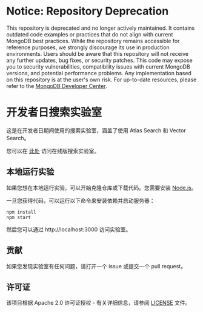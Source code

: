 # Notice: Repository Deprecation
This repository is deprecated and no longer actively maintained. It contains outdated code examples or practices that do not align with current MongoDB best practices. While the repository remains accessible for reference purposes, we strongly discourage its use in production environments.
Users should be aware that this repository will not receive any further updates, bug fixes, or security patches. This code may expose you to security vulnerabilities, compatibility issues with current MongoDB versions, and potential performance problems. Any implementation based on this repository is at the user's own risk.
For up-to-date resources, please refer to the [MongoDB Developer Center](https://mongodb.com/developer).

# 开发者日搜索实验室

这是在开发者日期间使用的搜索实验室，涵盖了使用 Atlas Search 和 Vector Search。

您可以在 [此处](https://mongodb-developer.github.io/search-lab-cn/) 访问在线版搜索实验室。

## 本地运行实验

如果您想在本地运行实验，可以开始克隆仓库或下载代码。您需要安装 [Node.js](https://nodejs.org/en/)。

一旦您获得代码，可以运行以下命令来安装依赖并启动服务器：

```
npm install
npm start
```

然后您可以通过 http://localhost:3000 访问实验室。

## 贡献

如果您发现实验室有任何问题，请打开一个 issue 或提交一个 pull request。

## 许可证

该项目根据 Apache 2.0 许可证授权 - 有关详细信息，请参阅 [LICENSE](LICENSE) 文件。
